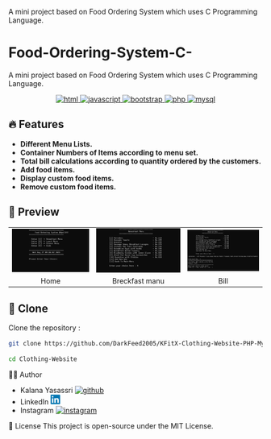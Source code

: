 
A mini project based on Food Ordering System which uses C Programming Language.


# Food-Ordering-System-C-

A mini project based on Food Ordering System which uses C Programming Language.


<p align="center">
<a href="https://www.w3schools.com/html/" target="_blank" rel="noreferrer"> <img src="https://skillicons.dev/icons?i=html" alt="html" width="70" height="70"/> </a> 
<a href="#" target="_blank" rel="noreferrer"> <img src="https://skillicons.dev/icons?i=js" alt="javascript" width="70" height="70"/> </a>
<a href="#" target="_blank" rel="noreferrer"> <img src="https://skillicons.dev/icons?i=bootstrap" alt="bootstrap" width="70" height="70"/> </a>
<a href="#" target="_blank" rel="noreferrer"> <img src="https://skillicons.dev/icons?i=php" alt="php" width="70" height="70"/> </a>
<a href="#" target="_blank" rel="noreferrer"> <img src="https://skillicons.dev/icons?i=mysql" alt="mysql" width="70" height="70"/> </a>
</p>


## 🔥 Features

- **Different Menu Lists.**
- **Container Numbers of Items according to menu set.**
- **Total bill calculations according to quantity ordered by the customers.**
- **Add food items.**
- **Display custom food items.**
- **Remove custom food items.**


## 📸 Preview

<table>
  <tr>
    <td><img src="assets/Home.png" width="300"/></td>
    <td><img src="assets/Breckfast manu.png" width="300"/></td>
    <td><img src="assets/Bill.png" width="300"/></td>
  </tr>
  <tr>
    <td align="center">Home</td>
    <td align="center">Breckfast manu</td>
    <td align="center">Bill</td>
  </tr>
</table>

## 🚀 Clone

Clone the repository :

```sh
git clone https://github.com/DarkFeed2005/KFitX-Clothing-Website-PHP-MySQL-Bootstrap-.git
```
```bash
cd Clothing-Website
```


👨‍💻 Author
 
- Kalana Yasassri  <a href="https://github.com/DarkFeed2005" target="_blank" rel="noreferrer"> <img src="https://skillicons.dev/icons?i=github" alt="github" width="20" height="20"/> </a>
- LinkedIn <a href="https://www.linkedin.com/in/kalana-yasassri-684591251/" target="_blank" rel="noreferrer"> <img src="https://raw.githubusercontent.com/devicons/devicon/master/icons/linkedin/linkedin-original.svg" alt="linkedin" width="20" height="20"/> </a>
- Instagram <a href="https://www.instagram.com/kalana_yasassri/" target="_blank" rel="noreferrer"> <img src="https://skillicons.dev/icons?i=instagram" alt="instagram" width="20" height="20"/> </a> 
  
🎨 License
This project is open-source under the MIT License.

